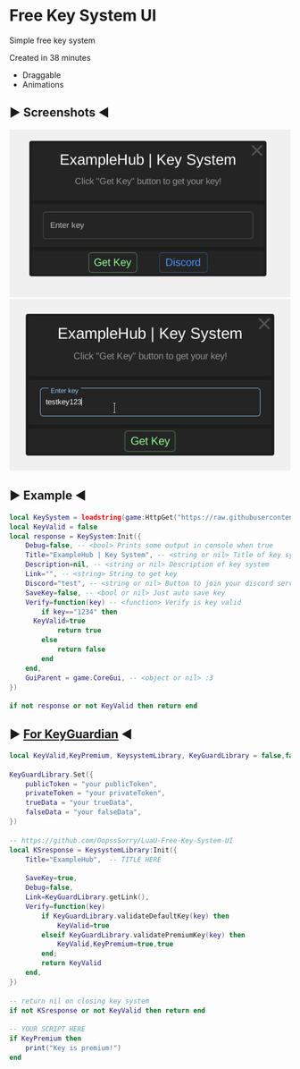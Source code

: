 # Free Key System UI
Simple free key system

Created in 38 minutes

- Draggable
- Animations

##	▶ Screenshots ◀
![Screenshot 1](https://github.com/OopssSorry/LuaU-Free-Key-System-UI/blob/main/image1.png)
![Screenshot 2](https://github.com/OopssSorry/LuaU-Free-Key-System-UI/blob/main/image2.png)


##	▶ Example ◀
```lua
local KeySystem = loadstring(game:HttpGet("https://raw.githubusercontent.com/OopssSorry/LuaU-Free-Key-System-UI/main/source.lua"))()
local KeyValid = false
local response = KeySystem:Init({
	Debug=false, -- <bool> Prints some output in console when true
	Title="ExampleHub | Key System", -- <string or nil> Title of key system
	Description=nil, -- <string or nil> Description of key system
	Link="", -- <string> String to get key
	Discord="test", -- <string or nil> Button to join your discord server
	SaveKey=false, -- <bool or nil> Just auto save key
	Verify=function(key) -- <function> Verify is key valid
		if key=="1234" then
      KeyValid=true
			return true
		else
			return false
		end
	end,
	GuiParent = game.CoreGui, -- <object or nil> :3
})

if not response or not KeyValid then return end
```

##	▶ [For KeyGuardian](https://keyguardian.org) ◀
```lua
local KeyValid,KeyPremium, KeysystemLibrary, KeyGuardLibrary = false,false,loadstring(game:HttpGet("https://raw.githubusercontent.com/OopssSorry/LuaU-Free-Key-System-UI/main/source.lua"))(),loadstring(game:HttpGet("https://cdn.keyguardian.org/library/v1.0.0.lua"))()

KeyGuardLibrary.Set({
	publicToken = "your publicToken",
	privateToken = "your privateToken",
	trueData = "your trueData",
	falseData = "your falseData",
})

-- https://github.com/OopssSorry/LuaU-Free-Key-System-UI
local KSresponse = KeysystemLibrary:Init({
	Title="ExampleHub",  -- TITLE HERE
	
	SaveKey=true, 
	Debug=false, 
	Link=KeyGuardLibrary.getLink(), 
	Verify=function(key) 
		if KeyGuardLibrary.validateDefaultKey(key) then
			KeyValid=true
		elseif KeyGuardLibrary.validatePremiumKey(key) then
			KeyValid,KeyPremium=true,true
		end;
		return KeyValid
	end,
}) 

-- return nil on closing key system
if not KSresponse or not KeyValid then return end 

-- YOUR SCRIPT HERE
if KeyPremium then
	print("Key is premium!")
end
```
